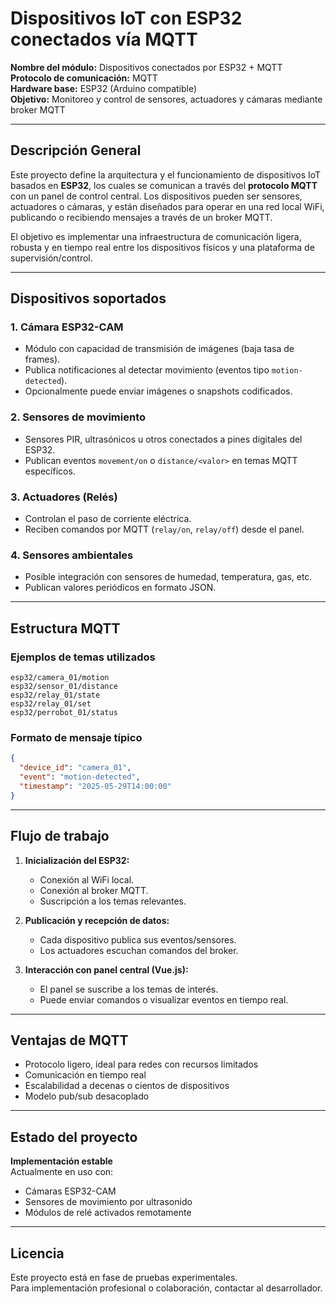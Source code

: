 # Dispositivos IoT con ESP32 conectados vía MQTT

**Nombre del módulo:** Dispositivos conectados por ESP32 + MQTT  
**Protocolo de comunicación:** MQTT  
**Hardware base:** ESP32 (Arduino compatible)  
**Objetivo:** Monitoreo y control de sensores, actuadores y cámaras mediante broker MQTT

---

## Descripción General

Este proyecto define la arquitectura y el funcionamiento de dispositivos IoT basados en **ESP32**, los cuales se comunican a través del **protocolo MQTT** con un panel de control central. Los dispositivos pueden ser sensores, actuadores o cámaras, y están diseñados para operar en una red local WiFi, publicando o recibiendo mensajes a través de un broker MQTT.

El objetivo es implementar una infraestructura de comunicación ligera, robusta y en tiempo real entre los dispositivos físicos y una plataforma de supervisión/control.

---

## Dispositivos soportados

### 1. **Cámara ESP32-CAM**
- Módulo con capacidad de transmisión de imágenes (baja tasa de frames).
- Publica notificaciones al detectar movimiento (eventos tipo `motion-detected`).
- Opcionalmente puede enviar imágenes o snapshots codificados.

### 2. **Sensores de movimiento**
- Sensores PIR, ultrasónicos u otros conectados a pines digitales del ESP32.
- Publican eventos `movement/on` o `distance/<valor>` en temas MQTT específicos.

### 3. **Actuadores (Relés)**
- Controlan el paso de corriente eléctrica.
- Reciben comandos por MQTT (`relay/on`, `relay/off`) desde el panel.

### 4. **Sensores ambientales**
- Posible integración con sensores de humedad, temperatura, gas, etc.
- Publican valores periódicos en formato JSON.

---

## Estructura MQTT

### Ejemplos de temas utilizados

```plaintext
esp32/camera_01/motion
esp32/sensor_01/distance
esp32/relay_01/state
esp32/relay_01/set
esp32/perrobot_01/status
```

### Formato de mensaje típico

```json
{
  "device_id": "camera_01",
  "event": "motion-detected",
  "timestamp": "2025-05-29T14:00:00"
}
```

---

## Flujo de trabajo

1. **Inicialización del ESP32:**
   - Conexión al WiFi local.
   - Conexión al broker MQTT.
   - Suscripción a los temas relevantes.

2. **Publicación y recepción de datos:**
   - Cada dispositivo publica sus eventos/sensores.
   - Los actuadores escuchan comandos del broker.

3. **Interacción con panel central (Vue.js):**
   - El panel se suscribe a los temas de interés.
   - Puede enviar comandos o visualizar eventos en tiempo real.

---

## Ventajas de MQTT

- Protocolo ligero, ideal para redes con recursos limitados
- Comunicación en tiempo real
- Escalabilidad a decenas o cientos de dispositivos
- Modelo pub/sub desacoplado

---

## Estado del proyecto

**Implementación estable**  
Actualmente en uso con:
- Cámaras ESP32-CAM
- Sensores de movimiento por ultrasonido
- Módulos de relé activados remotamente

---

## Licencia

Este proyecto está en fase de pruebas experimentales.  
Para implementación profesional o colaboración, contactar al desarrollador.

